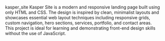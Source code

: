 kasper_site
Kasper Site is a modern and responsive landing page built using only HTML and CSS.
The design is inspired by clean, minimalist layouts and showcases essential web layout techniques including responsive grids, custom navigation, hero sections, services, portfolio, and contact areas. 
This project is ideal for learning and demonstrating front-end design skills without the use of JavaScript.
